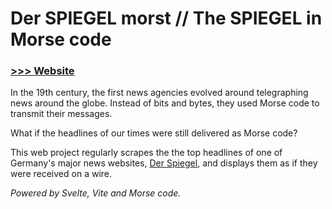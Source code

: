 # Der SPIEGEL morst // The SPIEGEL in Morse code

### [>>> Website](https://agricolajkb.github.io/spiegel-morse)

In the 19th century, the first news agencies evolved around telegraphing news around the globe. Instead of bits and bytes, they used Morse code to transmit their messages.

What if the headlines of our times were still delivered as Morse code?

This web project regularly scrapes the the top headlines of one of Germany's major news websites, [Der Spiegel](https://www.spiegel.de), and displays them as if they were received on a wire.

_Powered by Svelte, Vite and Morse code._
